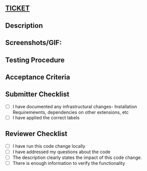<!--- Title Link to Jira Ticket - UPDATE WITH YOUR TICKET TAG in name and url --->
## [TICKET](https://opengovinc.atlassian.net/browse/XXX-999)

## Description
<!--- Describe these changes in detail --->

## Screenshots/GIF:
<!--- A picture is worth a thousand words, add an image if necessary --->

## Testing Procedure 
<!--- Instructions to test the pr --->

## Acceptance Criteria 
<!--- What should people expect after going through the testing procedure --->

## Submitter Checklist
- [ ] I have documented any infrastructural changes- Installation Requiremewnts, dependencies on other extensions, etc
- [ ] I have applied the correct labels

## Reviewer Checklist
<!--- Go over all the following points, and put an `x` in all the boxes that apply. --->
<!--- If any of the following checkboxes don't apply, simply strike them out: ~~ ... ~~ --->
- [ ] I have run this code change locally
- [ ] I have addressed my questions about the code
- [ ] The description clearly states the impact of this code change.
- [ ] There is enough information to verify the functionality
